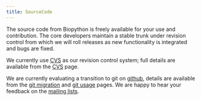 ```yaml
---
title: SourceCode
---
```


The source code from Biopython is freely available for your use and
contribution. The core developers maintain a stable trunk under revision
control from which we will roll releases as new functionality is
integrated and bugs are fixed.

We currently use [CVS](CVS "wikilink") as our revision control system;
full details are available from the [CVS](CVS "wikilink") page.

We are currently evaluating a transition to git on
[github](http://www.github.com), details are available from the [git
migration](GitMigration "wikilink") and [git usage](GitUsage "wikilink")
pages. We are happy to hear your feedback on the [ mailing
lists](Mailing_lists "wikilink").
